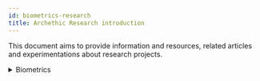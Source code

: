 ```yaml
---
id: biometrics-research
title: Archethic Research introduction
---
```


This document aims to provide information and resources, related articles and experimentations about research projects.


<details>
  <summary>Biometrics</summary>
</details>

